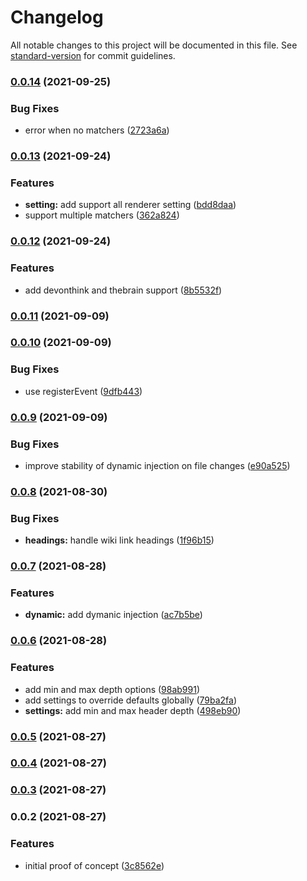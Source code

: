 # Changelog

All notable changes to this project will be documented in this file. See [standard-version](https://github.com/conventional-changelog/standard-version) for commit guidelines.

### [0.0.14](https://github.com/Aidurber/obsidian-plugin-dynamic-toc/compare/0.0.13...0.0.14) (2021-09-25)


### Bug Fixes

* error when no matchers ([2723a6a](https://github.com/Aidurber/obsidian-plugin-dynamic-toc/commit/2723a6a9484d3b758bd7074536cf9ab9d3617b54))

### [0.0.13](https://github.com/Aidurber/obsidian-plugin-dynamic-toc/compare/0.0.12...0.0.13) (2021-09-24)


### Features

* **setting:** add support all renderer setting ([bdd8daa](https://github.com/Aidurber/obsidian-plugin-dynamic-toc/commit/bdd8daa89a33f3aaa19bd733a408f65a61790b03))
* support multiple matchers ([362a824](https://github.com/Aidurber/obsidian-plugin-dynamic-toc/commit/362a8246b6799c39f22ddeab0dac10199f9e2cf1))

### [0.0.12](https://github.com/Aidurber/obsidian-plugin-dynamic-toc/compare/0.0.11...0.0.12) (2021-09-24)


### Features

* add devonthink and thebrain support ([8b5532f](https://github.com/Aidurber/obsidian-plugin-dynamic-toc/commit/8b5532f9e9558f403bf6af1b1254b731df6579e0))

### [0.0.11](https://github.com/Aidurber/obsidian-plugin-dynamic-toc/compare/0.0.10...0.0.11) (2021-09-09)

### [0.0.10](https://github.com/Aidurber/obsidian-plugin-dynamic-toc/compare/0.0.9...0.0.10) (2021-09-09)


### Bug Fixes

* use registerEvent ([9dfb443](https://github.com/Aidurber/obsidian-plugin-dynamic-toc/commit/9dfb443b00f18254e350bf9a368d746ad13e15ec))

### [0.0.9](https://github.com/Aidurber/obsidian-plugin-dynamic-toc/compare/0.0.8...0.0.9) (2021-09-09)


### Bug Fixes

* improve stability of dynamic injection on file changes ([e90a525](https://github.com/Aidurber/obsidian-plugin-dynamic-toc/commit/e90a525c7d0b5358183b408b72c9540f3286304a))

### [0.0.8](https://github.com/Aidurber/obsidian-plugin-dynamic-toc/compare/0.0.7...0.0.8) (2021-08-30)


### Bug Fixes

* **headings:** handle wiki link headings ([1f96b15](https://github.com/Aidurber/obsidian-plugin-dynamic-toc/commit/1f96b15e75b6d51f1ca8f66ba229035aeb781d74))

### [0.0.7](https://github.com/Aidurber/obsidian-plugin-dynamic-toc/compare/0.0.6...0.0.7) (2021-08-28)


### Features

* **dynamic:** add dymanic injection ([ac7b5be](https://github.com/Aidurber/obsidian-plugin-dynamic-toc/commit/ac7b5be3c432ed1b5b69bded6aefcdcb94b8f3b5))

### [0.0.6](https://github.com/Aidurber/obsidian-plugin-dynamic-toc/compare/0.0.5...0.0.6) (2021-08-28)


### Features

* add min and max depth options ([98ab991](https://github.com/Aidurber/obsidian-plugin-dynamic-toc/commit/98ab9916052c625ba6fd9e0e2f1563173c8c7a19))
* add settings to override defaults globally ([79ba2fa](https://github.com/Aidurber/obsidian-plugin-dynamic-toc/commit/79ba2fa97c6432930a9125fde1ca3341150796ee))
* **settings:** add min and max header depth ([498eb90](https://github.com/Aidurber/obsidian-plugin-dynamic-toc/commit/498eb90e39aee244e18351c11bea443bffe60e5c))

### [0.0.5](https://github.com/Aidurber/obsidian-plugin-dynamic-toc/compare/0.0.4...0.0.5) (2021-08-27)

### [0.0.4](https://github.com/Aidurber/obsidian-plugin-dynamic-toc/compare/0.0.3...0.0.4) (2021-08-27)

### [0.0.3](https://github.com/Aidurber/obsidian-plugin-dynamic-toc/compare/0.0.2...0.0.3) (2021-08-27)

### 0.0.2 (2021-08-27)


### Features

* initial proof of concept ([3c8562e](https://github.com/Aidurber/obsidian-plugin-dynamic-toc/commit/3c8562e5acac9afcff5fcf8fabe84ed27f8290b9))
